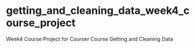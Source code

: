 # getting_and_cleaning_data_week4_course_project
Week4 Course Project for Courser Course Getting and Cleaning Data

